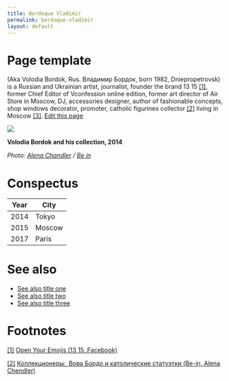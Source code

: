 ```yaml
---
title: Bordoque Vladimir
permalink: bordoque-vladimir
layout: default
---
```




# Page template


 (Aka Volodia Bordok, Rus. Владимир Бордок, born 1982, Dniepropetrovsk) is a Russian and Ukrainian artist, journalist, founder the brand 13 15 <span id="a1">[\[1\]](#f1)</span>, former Chief Editor of Vconfession online edition, former art director of Air Store in Moscow, DJ, accessories designer, author of fashionable concepts, shop windows decorator, promoter, catholic figurines collector <span id="a2">[\[2\]](#f2)</span> living in Moscow <span id="a3">[\[3\]](#f3)</span>. [Edit this page](http://prose.io/#indexmod/encyclopedia/edit/master/bordoque-vladimir.md)

![](http://www.be-in.ru/media/beingallery/uploads/2014/01/_08.jpg)

**Volodia Bordok and his collection, 2014**

*Photo: [Alena Chandler](chandler-alena) / [Be in](/source-name-page)*

# Conspectus

|Year|City|
|----|-----|
|2014|Tokyo|
|2015|Moscow|
|2017|Paris|

# See also

+ [See also title one](page-template)
+ [See also title two](page-template)
+ [See also title three](page-template)

# Footnotes

[[1]](#a1) <span id="f1"></span> [Open Your Emojis (13 15, Facebook)](https://www.facebook.com/permalink.php?story_fbid=1116315648392344&id=197892613567990)

[[2]](#a2) <span id="f2"></span> [Коллекционеры: Вова Бордо и католические статуэтки (Be-in, Alena Chendler)](https://www.be-in.ru/review/31739-vova-bordo-i-katolicheskie-statuetki/)

